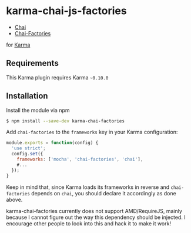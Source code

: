 karma-chai-js-factories
================

  * [Chai](http://chaijs.com)
  * [Chai-Factories](http://chaijs.com/plugins/chai-factories)

for [Karma](http://karma-runner.github.io)

Requirements
------------

This Karma plugin requires Karma `~0.10.0`

Installation
------------

Install the module via npm

```sh
$ npm install --save-dev karma-chai-factories
```

Add `chai-factories` to the `frameworks` key in your Karma configuration:

```js
module.exports = function(config) {
  'use strict';
  config.set({
    frameworks: ['mocha', 'chai-factories', 'chai'],
    #...
  });
}
```

Keep in mind that, since Karma loads its frameworks in reverse and `chai-factories` depends on `chai`, you should declare it accordingly as done above.

karma-chai-factories currently does not support AMD/RequireJS, mainly because I cannot figure out the way this dependency should be injected. I encourage other people to look into this and hack it to make it work!
